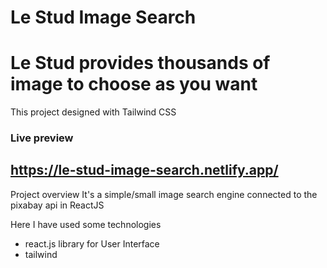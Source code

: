 # Le Stud Image Search
# Le Stud provides thousands of image to choose as you want

This project designed with Tailwind CSS

### Live preview
## https://le-stud-image-search.netlify.app/

Project overview
It's a simple/small image search engine connected to the pixabay api in ReactJS

Here I have used some technologies
- react.js library for User Interface
- tailwind
